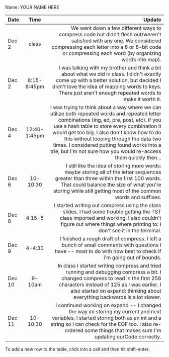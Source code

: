 Name: YOUR NAME HERE

| Date   |     Time     |                                                                                                                                                                                                                                                                                                                                                                                                   Update |
|:-------|:------------:|---------------------------------------------------------------------------------------------------------------------------------------------------------------------------------------------------------------------------------------------------------------------------------------------------------------------------------------------------------------------------------------------------------:|
| Dec 2  |    class     |                                                                                                                                                                            We went down a few different ways to compress code but didn't flesh out/weren't satisfied with any one. We considered compressing each letter into a 6 or 8-bit code or compressing each word (by organizing words into map). |
| Dec 2  | 8:15-8:45pm  |                                                                                                                                                     I was talking with my brother and think a bit about what we did in class. I didn't exactly come up with a better solution, but decided I didn't love the idea of mapping words to keys. There just aren't enough repeated words to make it worth it. |
| Dec 4  | 12:40-1:45pm | I was trying to think about a way where we can utilize both repeated words and repeated letter combinations (ing, ed, pre, post, etc). If you use a hash table to store every combination it would get too big. I also don't know how to do this without looping through the data two times. I considered putting found works into a trie, but I'm not sure how you would re-access them quickly then... |
| Dec 6  |   10-10:30   |                                                                                                                                                      I still like the idea of storing more words: maybe storing all of the letter sequences greater than three within the first 100 words. That could balance the size of what you're storing while still getting most of the common words and suffixes. |
| Dec 8  |    4:15-5    |                                                                                                                                                                                         I started writing out compress using the class slides. I had some trouble getting the TST class imported and working. I also couldn't figure out where things where printing to: I don't see it in the terminal. |
| Dec 9  |    4-4:30    |                                                                                                                                                                                                                                            I finished a rough draft of compress. I left a bunch of small comments with questions I have -- most to do with how best to check if i'm going out of bounds. |
| Dec 10 |    9-10am    |                                                                                                                                               In class I started writing compress and tried running and debugging compress a bit. I changed compress to read in the first 256 characters instead of 125 as I was earlier. I also started on expand: thinking about everything backwards is a lot slower. |
| Dec 11 |   10-10:30   |                                                                                                                                                 I continued working on expand -- I changed the way im storing my current and next variables. I started storing both as an int and a string so I can check for the EOF too. I also re-ordered some things that makes sure I'm updating curCode correctly. |


To add a new row to the table, click into a cell and then hit shift-enter.